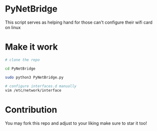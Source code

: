 # PyNetBridge
This script serves as helping hand for those can't configure their wifi card on linux

# Make it work
```bash
# clone the repo

cd PyNetBridge

sudo python3 PyNetBridge.py 

# configure interfaces.d manually
vim /etc/network/interface

```

# Contribution
You may fork this repo and adjust to your liking make sure to star it too!
